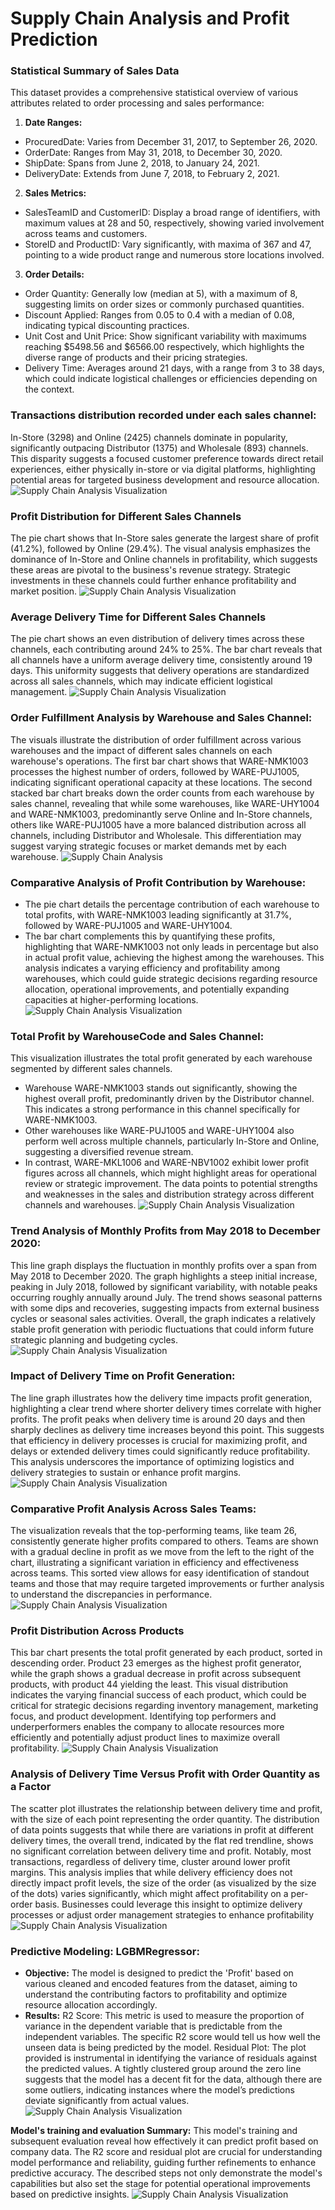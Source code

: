 # Supply Chain Analysis and Profit Prediction
### **Statistical Summary of Sales Data**
This dataset provides a comprehensive statistical overview of various attributes related to order processing and sales performance:
1. **Date Ranges:**
- ProcuredDate: Varies from December 31, 2017, to September 26, 2020.
- OrderDate: Ranges from May 31, 2018, to December 30, 2020.
- ShipDate: Spans from June 2, 2018, to January 24, 2021.
- DeliveryDate: Extends from June 7, 2018, to February 2, 2021.
2. **Sales Metrics:**
- SalesTeamID and CustomerID: Display a broad range of identifiers, with maximum values at 28 and 50, respectively, showing varied involvement across teams and customers.
- StoreID and ProductID: Vary significantly, with maxima of 367 and 47, pointing to a wide product range and numerous store locations involved.
3. **Order Details:**
- Order Quantity: Generally low (median at 5), with a maximum of 8, suggesting limits on order sizes or commonly purchased quantities.
- Discount Applied: Ranges from 0.05 to 0.4 with a median of 0.08, indicating typical discounting practices.
- Unit Cost and Unit Price: Show significant variability with maximums reaching $5498.56 and $6566.00 respectively, which highlights the diverse range of products and their pricing strategies.
- Delivery Time: Averages around 21 days, with a range from 3 to 38 days, which could indicate logistical challenges or efficiencies depending on the context.

### **Transactions distribution recorded under each sales channel:**
In-Store (3298) and Online (2425) channels dominate in popularity, significantly outpacing Distributor (1375) and Wholesale (893) channels. This disparity suggests a focused customer preference towards direct retail experiences, either physically in-store or via digital platforms, highlighting potential areas for targeted business development and resource allocation.
![Supply Chain Analysis Visualization](https://github.com/NataliaMikh/supply-chain-analysis/blob/main/viz/1.png?raw=true)

### **Profit Distribution for Different Sales Channels**
The pie chart shows that In-Store sales generate the largest share of profit (41.2%), followed by Online (29.4%). The visual analysis emphasizes the dominance of In-Store and Online channels in profitability, which suggests these areas are pivotal to the business's revenue strategy. Strategic investments in these channels could further enhance profitability and market position.
![Supply Chain Analysis Visualization](https://github.com/NataliaMikh/supply-chain-analysis/blob/main/viz/2.png?raw=true)

### **Average Delivery Time for Different Sales Channels**
The pie chart shows an even distribution of delivery times across these channels, each contributing around 24% to 25%. The bar chart reveals that all channels have a uniform average delivery time, consistently around 19 days. This uniformity suggests that delivery operations are standardized across all sales channels, which may indicate efficient logistical management.
![Supply Chain Analysis Visualization](https://github.com/NataliaMikh/supply-chain-analysis/blob/main/viz/3.png?raw=true)

### **Order Fulfillment Analysis by Warehouse and Sales Channel:**
The visuals illustrate the distribution of order fulfillment across various warehouses and the impact of different sales channels on each warehouse's operations. The first bar chart shows that WARE-NMK1003 processes the highest number of orders, followed by WARE-PUJ1005, indicating significant operational capacity at these locations. The second stacked bar chart breaks down the order counts from each warehouse by sales channel, revealing that while some warehouses, like WARE-UHY1004 and WARE-NMK1003, predominantly serve Online and In-Store channels, others like WARE-PUJ1005 have a more balanced distribution across all channels, including Distributor and Wholesale. This differentiation may suggest varying strategic focuses or market demands met by each warehouse.
![Supply Chain Analysis](https://github.com/NataliaMikh/supply-chain-analysis/blob/main/viz/4.png?raw=true)


### **Comparative Analysis of Profit Contribution by Warehouse:**
- The pie chart details the percentage contribution of each warehouse to total profits, with WARE-NMK1003 leading significantly at 31.7%, followed by WARE-PUJ1005 and WARE-UHY1004.
- The bar chart complements this by quantifying these profits, highlighting that WARE-NMK1003 not only leads in percentage but also in actual profit value, achieving the highest among the warehouses. This analysis indicates a varying efficiency and profitability among warehouses, which could guide strategic decisions regarding resource allocation, operational improvements, and potentially expanding capacities at higher-performing locations.
![Supply Chain Analysis Visualization](https://github.com/NataliaMikh/supply-chain-analysis/blob/main/viz/5.png?raw=true)

### **Total Profit by WarehouseCode and Sales Channel:**
This visualization illustrates the total profit generated by each warehouse segmented by different sales channels.
- Warehouse WARE-NMK1003 stands out significantly, showing the highest overall profit, predominantly driven by the Distributor channel. This indicates a strong performance in this channel specifically for WARE-NMK1003.
- Other warehouses like WARE-PUJ1005 and WARE-UHY1004 also perform well across multiple channels, particularly In-Store and Online, suggesting a diversified revenue stream.
- In contrast, WARE-MKL1006 and WARE-NBV1002 exhibit lower profit figures across all channels, which might highlight areas for operational review or strategic improvement. The data points to potential strengths and weaknesses in the sales and distribution strategy across different channels and warehouses.
![Supply Chain Analysis Visualization](https://github.com/NataliaMikh/supply-chain-analysis/blob/main/viz/6.png?raw=true)

### **Trend Analysis of Monthly Profits from May 2018 to December 2020:**
This line graph displays the fluctuation in monthly profits over a span from May 2018 to December 2020. The graph highlights a steep initial increase, peaking in July 2018, followed by significant variability, with notable peaks occurring roughly annually around July. The trend shows seasonal patterns with some dips and recoveries, suggesting impacts from external business cycles or seasonal sales activities. Overall, the graph indicates a relatively stable profit generation with periodic fluctuations that could inform future strategic planning and budgeting cycles.
![Supply Chain Analysis Visualization](https://github.com/NataliaMikh/supply-chain-analysis/blob/main/viz/7.png?raw=true)

### **Impact of Delivery Time on Profit Generation:**
The line graph illustrates how the delivery time impacts profit generation, highlighting a clear trend where shorter delivery times correlate with higher profits. The profit peaks when delivery time is around 20 days and then sharply declines as delivery time increases beyond this point. This suggests that efficiency in delivery processes is crucial for maximizing profit, and delays or extended delivery times could significantly reduce profitability. This analysis underscores the importance of optimizing logistics and delivery strategies to sustain or enhance profit margins.
![Supply Chain Analysis Visualization](https://github.com/NataliaMikh/supply-chain-analysis/blob/main/viz/8.png?raw=true)

### **Comparative Profit Analysis Across Sales Teams:**
The visualization reveals that the top-performing teams, like team 26, consistently generate higher profits compared to others. Teams are shown with a gradual decline in profit as we move from the left to the right of the chart, illustrating a significant variation in efficiency and effectiveness across teams. This sorted view allows for easy identification of standout teams and those that may require targeted improvements or further analysis to understand the discrepancies in performance.
![Supply Chain Analysis Visualization](https://github.com/NataliaMikh/supply-chain-analysis/blob/main/viz/9.png?raw=true)

### **Profit Distribution Across Products**
This bar chart presents the total profit generated by each product, sorted in descending order. Product 23 emerges as the highest profit generator, while the graph shows a gradual decrease in profit across subsequent products, with product 44 yielding the least. This visual distribution indicates the varying financial success of each product, which could be critical for strategic decisions regarding inventory management, marketing focus, and product development. Identifying top performers and underperformers enables the company to allocate resources more efficiently and potentially adjust product lines to maximize overall profitability.
![Supply Chain Analysis Visualization](https://github.com/NataliaMikh/supply-chain-analysis/blob/main/viz/10.png?raw=true)

### **Analysis of Delivery Time Versus Profit with Order Quantity as a Factor**
The scatter plot illustrates the relationship between delivery time and profit, with the size of each point representing the order quantity. The distribution of data points suggests that while there are variations in profit at different delivery times, the overall trend, indicated by the flat red trendline, shows no significant correlation between delivery time and profit. Notably, most transactions, regardless of delivery time, cluster around lower profit margins. This analysis implies that while delivery efficiency does not directly impact profit levels, the size of the order (as visualized by the size of the dots) varies significantly, which might affect profitability on a per-order basis. Businesses could leverage this insight to optimize delivery processes or adjust order management strategies to enhance profitability
![Supply Chain Analysis Visualization](https://github.com/NataliaMikh/supply-chain-analysis/blob/main/viz/11.png?raw=true)

### **Predictive Modeling: LGBMRegressor:**
- **Objective:**
The model is designed to predict the 'Profit' based on various cleaned and encoded features from the dataset, aiming to understand the contributing factors to profitability and optimize resource allocation accordingly.
- **Results:**
R2 Score: This metric is used to measure the proportion of variance in the dependent variable that is predictable from the independent variables. The specific R2 score would tell us how well the unseen data is being predicted by the model.
Residual Plot: The plot provided is instrumental in identifying the variance of residuals against the predicted values. A tightly clustered group around the zero line suggests that the model has a decent fit for the data, although there are some outliers, indicating instances where the model’s predictions deviate significantly from actual values.
![Supply Chain Analysis Visualization](https://github.com/NataliaMikh/supply-chain-analysis/blob/main/viz/12.png?raw=true)


**Model's training and evaluation Summary:**
This model's training and subsequent evaluation reveal how effectively it can predict profit based on company data. The R2 score and residual plot are crucial for understanding model performance and reliability, guiding further refinements to enhance predictive accuracy. The described steps not only demonstrate the model's capabilities but also set the stage for potential operational improvements based on predictive insights.
![Supply Chain Analysis Visualization](https://github.com/NataliaMikh/supply-chain-analysis/blob/main/viz/13.png?raw=true)
